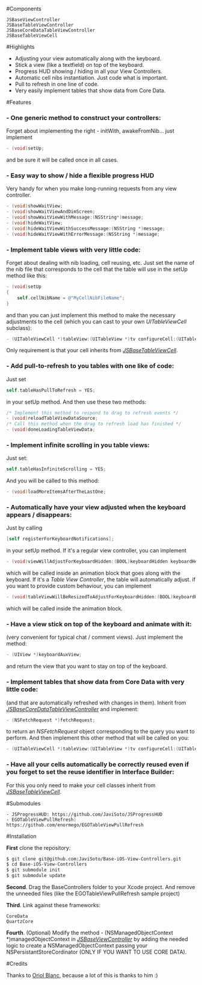 #Components

```
JSBaseViewController
JSBaseTableViewController
JSBaseCoreDataTableViewController
JSBaseTableViewCell
```

#Highlights

- Adjusting your view automatically along with the keyboard.
- Stick a view (like a textfield) on top of the keyboard.
- Progress HUD showing / hiding in all your View Controllers.
- Automatic cell nibs instantiation. Just code what is important.
- Pull to refresh in one line of code.
- Very easily implement tables that show data from Core Data.

#Features

### - One generic method to construct your controllers:
Forget about implementing the right - initWith, awakeFromNib... just implement

```objective-c
- (void)setUp;
```

and be sure it will be called once in all cases.

### - Easy way to show / hide a flexible **progress HUD**
Very handy for when you make long-running requests from any view controller.

```Objective-c
- (void)showWaitView;
- (void)showWaitViewAndDimScreen;
- (void)showWaitViewWithMessage:(NSString*)message;
- (void)hideWaitView;
- (void)hideWaitViewWithSuccessMessage:(NSString *)message;
- (void)hideWaitViewWithErrorMessage:(NSString *)message;
```

### - Implement table views with very little code:
Forget about dealing with nib loading, cell reusing, etc. Just set the name of the nib file that corresponds to the cell that the table will use in the setUp method like this:

```Objective-c
- (void)setUp
{
	self.cellNibName = @"MyCellNibFileName";
}
```

and than you can just implement this method to make the necessary adjustments to the cell (which you can cast to your own *UITableViewCell* subclass):

```Objective-c
- (UITableViewCell *)tableView:(UITableView *)tv configureCell:(UITableViewCell *)cell forRowAtIndexPath:(NSIndexPath *)indexPath;
```

Only requirement is that your cell inherits from [*JSBaseTableViewCell*](https://github.com/JaviSoto/Base-iOS-View-Controllers/blob/master/JSBaseTableViewCell.h).

### - Add **pull-to-refresh** to you tables with one like of code:
Just set

```Objective-c
self.tableHasPullToRefresh = YES;
```

in your setUp method. And then use these two methods:

```Objective-c
/* Implement this method to respond to drag to refresh events */
- (void)reloadTableViewDataSource;
/* Call this method when the drag to refresh load has finished */
- (void)doneLoadingTableViewData;
```

### - Implement **infinite scrolling** in you table views:
Just set:
       
```Objective-c
self.tableHasInfiniteScrolling = YES;
```

And you will be called to this method:

```Objective-c
- (void)loadMoreItemsAfterTheLastOne;
```

### - Automatically have your view adjusted when the keyboard appears / disappears:
Just by calling

```Objective-c
[self registerForKeyboardNotifications];
```

in your setUp method. If it's a regular view controller, you can implement 

```Objective-c
- (void)viewWillAdjustForKeyboardHidden:(BOOL)keyboardHidden keyboardHeight:(CGFloat)keyboardHeight;
```

which will be called inside an animation block that goes along with the keyboard.
If it's a *Table View Controller*, the table will automatically adjust. if you want to provide custom behaviour, you can implement

```Objective-c
- (void)tableViewWillBeResizedToAdjustForKeyboardHidden:(BOOL)keyboardHidden keyboardHeight:(CGFloat)keyboardHeight;
```

which will be called inside the animation block.

### - Have a view stick on top of the keyboard and animate with it:
(very convenient for typical chat / comment views). Just implement the method:

```Objective-c
- (UIView *)keyboardAuxView;
```

and return the view that you want to stay on top of the keyboard.

### - Implement tables that show data from Core Data with very little code:
(and that are automatically refreshed with changes in them).
Inherit from [*JSBaseCoreDataTableViewController*](https://github.com/JaviSoto/Base-iOS-View-Controllers/blob/master/JSBaseCoreDataTableViewController.h) and implement:

```Objective-c
- (NSFetchRequest *)fetchRequest;
```

to return an *NSFetchRequest* object corresponding to the query you want to perform. And then implement this other method that will be called on you:

```Objective-c
- (UITableViewCell *)tableView:(UITableView *)tv configureCell:(UITableViewCell *)cell forManagedObject:(NSManagedObject *)object;
```

### - Have all your cells automatically be correctly reused even if you forget to set the reuse identifier in Interface Builder:
For this you only need to make your cell classes inherit from [*JSBaseTableViewCell*](https://github.com/JaviSoto/Base-iOS-View-Controllers/blob/master/JSBaseTableViewCell.h).

#Submodules

```
- JSProgressHUD: https://github.com/JaviSoto/JSProgressHUD
- EGOTableViewPullRefresh: https://github.com/enormego/EGOTableViewPullRefresh
```

#Installation

**First** clone the repository:

```bash
$ git clone git@github.com:JaviSoto/Base-iOS-View-Controllers.git
$ cd Base-iOS-View-Controllers
$ git submodule init
$ git submodule update
```

**Second**. Drag the BaseControllers folder to your Xcode project. And remove the unneeded files (like the EGOTableViewPullRefresh sample project)

**Third**. Link against these frameworks:

```
CoreData
QuartzCore
```

**Fourth**. (Optional) Modify the method - (NSManagedObjectContext *)managedObjectContext in [*JSBaseViewController*](https://github.com/JaviSoto/Base-iOS-View-Controllers/blob/master/JSBaseViewController.m) by adding the needed logic to create a NSManagedObjectContext passing your NSPersistantStoreCordinator (ONLY IF YOU WANT TO USE CORE DATA).

#Credits

Thanks to [Oriol Blanc](http://es.linkedin.com/in/oriolblanc), because a lot of this is thanks to him :)